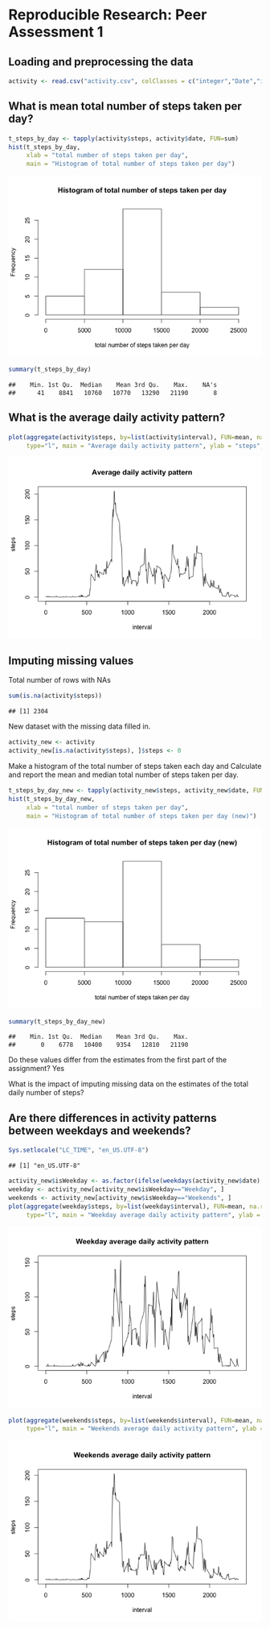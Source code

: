 # Reproducible Research: Peer Assessment 1



## Loading and preprocessing the data

```r
activity <- read.csv("activity.csv", colClasses = c("integer","Date","integer"))
```


## What is mean total number of steps taken per day?

```r
t_steps_by_day <- tapply(activity$steps, activity$date, FUN=sum)
hist(t_steps_by_day, 
     xlab = "total number of steps taken per day", 
     main = "Histogram of total number of steps taken per day")
```

![](PA1_template_files/figure-html/unnamed-chunk-2-1.png) 

```r
summary(t_steps_by_day)
```

```
##    Min. 1st Qu.  Median    Mean 3rd Qu.    Max.    NA's 
##      41    8841   10760   10770   13290   21190       8
```



## What is the average daily activity pattern?

```r
plot(aggregate(activity$steps, by=list(activity$interval), FUN=mean, na.rm=TRUE),
     type="l", main = "Average daily activity pattern", ylab = "steps", xlab = "interval")
```

![](PA1_template_files/figure-html/unnamed-chunk-3-1.png) 

## Imputing missing values
Total number of rows with NAs

```r
sum(is.na(activity$steps))
```

```
## [1] 2304
```
New dataset with the missing data filled in.

```r
activity_new <- activity
activity_new[is.na(activity$steps), ]$steps <- 0
```
Make a histogram of the total number of steps taken each day and Calculate and report the mean and median total number of steps taken per day. 

```r
t_steps_by_day_new <- tapply(activity_new$steps, activity_new$date, FUN=sum)
hist(t_steps_by_day_new, 
     xlab = "total number of steps taken per day", 
     main = "Histogram of total number of steps taken per day (new)")
```

![](PA1_template_files/figure-html/unnamed-chunk-6-1.png) 

```r
summary(t_steps_by_day_new)
```

```
##    Min. 1st Qu.  Median    Mean 3rd Qu.    Max. 
##       0    6778   10400    9354   12810   21190
```
Do these values differ from the estimates from the first part of the assignment? Yes

What is the impact of imputing missing data on the estimates of the total daily number of steps?


## Are there differences in activity patterns between weekdays and weekends?

```r
Sys.setlocale("LC_TIME", "en_US.UTF-8")
```

```
## [1] "en_US.UTF-8"
```

```r
activity_new$isWeekday <- as.factor(ifelse(weekdays(activity_new$date) %in% c("Saturday", "Sunday"), "Weekday", "Weekends"))
weekday <- activity_new[activity_new$isWeekday=="Weekday", ]
weekends <- activity_new[activity_new$isWeekday=="Weekends", ]
plot(aggregate(weekday$steps, by=list(weekday$interval), FUN=mean, na.rm=TRUE),
     type="l", main = "Weekday average daily activity pattern", ylab = "steps", xlab = "interval")
```

![](PA1_template_files/figure-html/unnamed-chunk-7-1.png) 

```r
plot(aggregate(weekends$steps, by=list(weekends$interval), FUN=mean, na.rm=TRUE),
     type="l", main = "Weekends average daily activity pattern", ylab = "steps", xlab = "interval")
```

![](PA1_template_files/figure-html/unnamed-chunk-7-2.png) 

